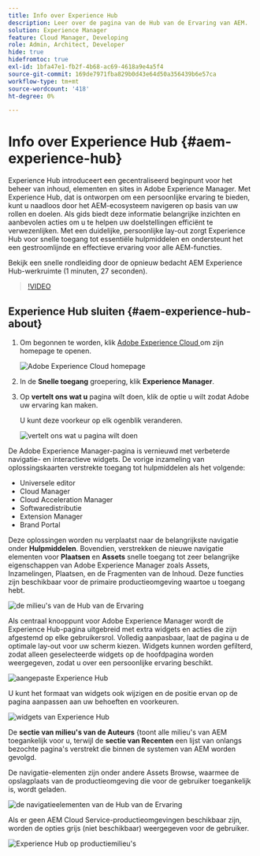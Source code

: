 ```yaml
---
title: Info over Experience Hub
description: Leer over de pagina van de Hub van de Ervaring van AEM.
solution: Experience Manager
feature: Cloud Manager, Developing
role: Admin, Architect, Developer
hide: true
hidefromtoc: true
exl-id: 1bfa47e1-fb2f-4b68-ac69-4618a9e4a5f4
source-git-commit: 169de7971fba829b0d43e64d50a356439b6e57ca
workflow-type: tm+mt
source-wordcount: '418'
ht-degree: 0%

---
```


# Info over Experience Hub {#aem-experience-hub}

Experience Hub introduceert een gecentraliseerd beginpunt voor het beheer van inhoud, elementen en sites in Adobe Experience Manager. Met Experience Hub, dat is ontworpen om een persoonlijke ervaring te bieden, kunt u naadloos door het AEM-ecosysteem navigeren op basis van uw rollen en doelen. Als gids biedt deze informatie belangrijke inzichten en aanbevolen acties om u te helpen uw doelstellingen efficiënt te verwezenlijken. Met een duidelijke, persoonlijke lay-out zorgt Experience Hub voor snelle toegang tot essentiële hulpmiddelen en ondersteunt het een gestroomlijnde en effectieve ervaring voor alle AEM-functies.

Bekijk een snelle rondleiding door de opnieuw bedacht AEM Experience Hub-werkruimte (1 minuten, 27 seconden).

>[!VIDEO](https://video.tv.adobe.com/v/3463267?quality=12&learn=on)

<!--
Available as a private beta, Experience Hub offers an optimized experience focused on improving workflows, prioritizing goals, and delivering results. Opting in lets you influence Experience Hub's development by providing feedback that helps shape its future and enhances its value for the entire AEM community. -->

## Experience Hub sluiten {#aem-experience-hub-about}

1. Om begonnen te worden, klik [ Adobe Experience Cloud ](https://experience.adobe.com/#/@foundationinternal/home) om zijn homepage te openen.

   ![ Adobe Experience Cloud homepage ](/help/implementing/cloud-manager/assets/experience-cloud-experiencemanager.png)

1. In de **Snelle toegang** groepering, klik **Experience Manager**.
1. Op **vertelt ons wat u** pagina wilt doen, klik de optie u wilt zodat Adobe uw ervaring kan maken.

   U kunt deze voorkeur op elk ogenblik veranderen.

   ![ vertelt ons wat u pagina ](/help/implementing/cloud-manager/assets/experience-cloud-tellus.png) wilt doen

De Adobe Experience Manager-pagina is vernieuwd met verbeterde navigatie- en interactieve widgets. De vorige inzameling van oplossingskaarten verstrekte toegang tot hulpmiddelen als het volgende:

* Universele editor
* Cloud Manager
* Cloud Acceleration Manager
* Softwaredistributie
* Extension Manager
* Brand Portal

Deze oplossingen worden nu verplaatst naar de belangrijkste navigatie onder **Hulpmiddelen**. Bovendien, verstrekken de nieuwe navigatie elementen voor **Plaatsen** en **Assets** snelle toegang tot zeer belangrijke eigenschappen van Adobe Experience Manager zoals Assets, Inzamelingen, Plaatsen, en de Fragmenten van de Inhoud. Deze functies zijn beschikbaar voor de primaire productieomgeving waartoe u toegang hebt.

![ de milieu&#39;s van de Hub van de Ervaring ](/help/implementing/cloud-manager/assets/experience-hub-author-environments.png)

Als centraal knooppunt voor Adobe Experience Manager wordt de Experience Hub-pagina uitgebreid met extra widgets en acties die zijn afgestemd op elke gebruikersrol. Volledig aanpasbaar, laat de pagina u de optimale lay-out voor uw scherm kiezen. Widgets kunnen worden gefilterd, zodat alleen geselecteerde widgets op de hoofdpagina worden weergegeven, zodat u over een persoonlijke ervaring beschikt.

![ aangepaste Experience Hub ](/help/implementing/cloud-manager/assets/experience-hub-custom.png)

U kunt het formaat van widgets ook wijzigen en de positie ervan op de pagina aanpassen aan uw behoeften en voorkeuren.

![ widgets van Experience Hub ](/help/implementing/cloud-manager/assets/experience-hub-widgets.png)

De **sectie van milieu&#39;s van de Auteurs** &lbrace;toont alle milieu&#39;s van AEM toegankelijk voor u, terwijl de **sectie van Recenten** een lijst van onlangs bezochte pagina&#39;s verstrekt die binnen de systemen van AEM worden gevolgd.

De navigatie-elementen zijn onder andere Assets Browse, waarmee de opslagplaats van de productieomgeving die voor de gebruiker toegankelijk is, wordt geladen.

![ de navigatieelementen van de Hub van de Ervaring ](/help/implementing/cloud-manager/assets/experience-hub-navigation.png)

Als er geen AEM Cloud Service-productieomgevingen beschikbaar zijn, worden de opties grijs (niet beschikbaar) weergegeven voor de gebruiker.

![ Experience Hub op productiemilieu&#39;s ](/help/implementing/cloud-manager/assets/experience-hub-no-prod-environs.png)



